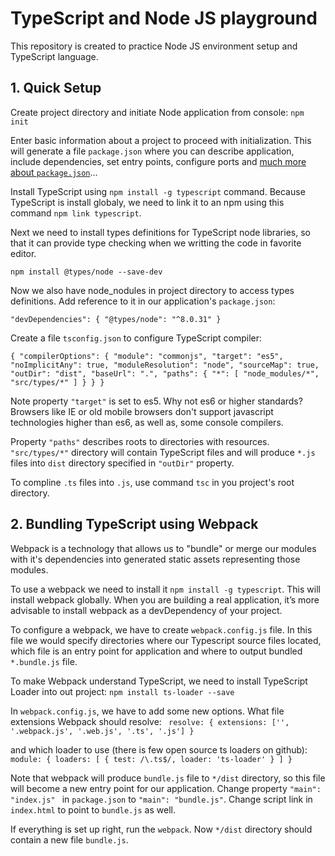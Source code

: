 # TypeScript and Node JS playground

This repository is created to practice Node JS environment setup and TypeScript language.

## 1. Quick Setup

Create project directory and initiate Node application from console: `npm init`

Enter basic information about a project to proceed with initialization.
This will generate a file `package.json` where you can describe application,
include dependencies, set entry points, configure ports and [much more about `package.json`](https://docs.npmjs.com/files/package.json)...

Install TypeScript using `npm install -g typescript` command.
Because TypeScript is install globaly, we need to link it to
an npm using this command `npm link typescript`.

Next we need to install types definitions for TypeScript node libraries,
so that it can provide type checking when we writting the code in favorite editor. 

`npm install @types/node --save-dev`

Now we also have node_nodules in project directory to access types definitions.
Add reference to it in our application's `package.json`: 

`"devDependencies": {
    "@types/node": "^8.0.31"
}`

Create a file `tsconfig.json` to configure TypeScript compiler:

`{
    "compilerOptions": {
        "module": "commonjs",
        "target": "es5",
        "noImplicitAny": true,
        "moduleResolution": "node",
        "sourceMap": true,
        "outDir": "dist",
        "baseUrl": ".",
        "paths": {
            "*": [
                "node_modules/*",
                "src/types/*"
            ]
        }
    }
}`
   
Note property `"target"` is set to es5. Why not es6 or higher standards? Browsers like IE or old mobile browsers don't support javascript technologies higher than es6, as well as, some console compilers.

Property `"paths"` describes roots to directories with resources. 
`"src/types/*"` directory will contain TypeScript files and will
produce `*.js` files into `dist` directory specified in `"outDir"` property. 

To compline `.ts` files into `.js`, use command `tsc` in you project's root
directory. 

## 2. Bundling TypeScript using Webpack

Webpack is a technology that allows us to "bundle" or merge our modules with
it's dependencies into generated static assets representing those modules.

To use a webpack we need to install it `npm install -g typescript`.
This will install webpack globally. When you are building a real application, it’s more advisable to install webpack as a devDependency of your project.

To configure a webpack, we have to create `webpack.config.js` file.
In this file we would specify directories where our Typescript source files
located, which file is an entry point for application and where to output bundled `*.bundle.js` file.



To make Webpack understand TypeScript, we need to install TypeScript Loader into
out project: 
`npm install ts-loader --save`

In `webpack.config.js`, we have to add some new options.
What file extensions Webpack should resolve: 
`  resolve: {
    extensions: ['', '.webpack.js', '.web.js', '.ts', '.js']
  }
`

and which loader to use (there is few open source ts loaders on github): 
`  module: {
    loaders: [
      { test: /\.ts$/, loader: 'ts-loader' }
    ]
  }
`

Note that webpack will produce `bundle.js` file to `*/dist` directory,
so this file will become a new entry point for our application.
Change property `"main": "index.js" ` in `package.json` to `"main": "bundle.js"`.
Change script link in `index.html` to point to `bundle.js` as well.


If everything is set up right, run the `webpack`. Now `*/dist` directory should 
contain a new file `bundle.js`.


